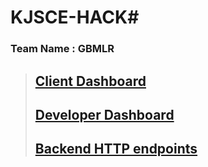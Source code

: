 # KJSCE-HACK#

### Team Name : GBMLR 

> ## [Client Dashboard](https://github.com/pratik6725/client-dashboard "client")
> ## [Developer Dashboard](https://github.com/pratik6725/developer-dashboard "developer")
> ## [Backend HTTP endpoints](https://github.com/pratik6725/developer-dashboard "backend")




